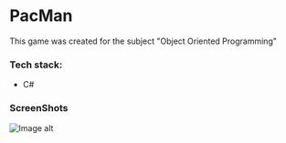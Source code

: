 # PacMan

This game was created for the subject "Object Oriented Programming"


### Tech stack:
* C#

### ScreenShots
![Image alt](/Resource/Screenshot.png)
